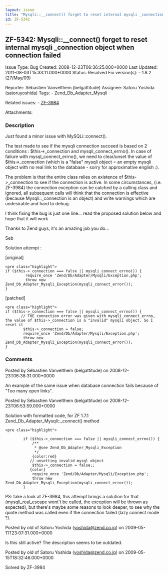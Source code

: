 ```yaml
---
layout: issue
title: "Mysqli::__connect() forget to reset internal mysqli _connection object when connection failed"
id: ZF-5342
---
```


ZF-5342: Mysqli::\_\_connect() forget to reset internal mysqli \_connection object when connection failed
---------------------------------------------------------------------------------------------------------

 Issue Type: Bug Created: 2008-12-23T06:36:25.000+0000 Last Updated: 2011-08-03T15:33:11.000+0000 Status: Resolved Fix version(s): - 1.8.2 (27/May/09)
 
 Reporter:  Sébastien Vanvelthem (belgattitude)  Assignee:  Satoru Yoshida (satoruyoshida)  Tags: - Zend\_Db\_Adapter\_Mysqli
 
 Related issues: - [ZF-3984](/issues/browse/ZF-3984)
 
 Attachments: 
### Description

Just found a minor issue with MySQLi::connect().

The test made to see if the mysqli connection succeed is based on 2 conditions : $this->\_connection and mysqli\_connect\_errno(). In case of failure with mysql\_connect\_errno(), we need to clear/unset the value of $this->\_connection (which is a "false" mysqli object = an empty mysqli object with no real link to the database - sorry for approximative english :).

The problem is that the entire class relies on existence of $this->\_connection to see if the connection is active. In some circumstances, (i.e. ZF-3984) the connection exception can be catched by a calling class and ignored, all subsequent calls will think that the connection is effective (because Mysqli::\_connection is an object) and write warnings which are undesirable and hard to debug.

I think fixing the bug is just one line... read the proposed solution below and hope that it will work

Thanks to Zend guys, it's an amazing job you do...

Seb

Solution attempt :

[original]

 
    <pre class="highlight">
    if ($this->_connection === false || mysqli_connect_errno()) {
             require_once 'Zend/Db/Adapter/Mysqli/Exception.php';
             throw new Zend_Db_Adapter_Mysqli_Exception(mysqli_connect_error());
    }


[patched]

 
    <pre class="highlight">
    if ($this->_connection === false || mysqli_connect_errno()) {
           // THE connection error was given with mysqli_connect_errno, the value of $this->_connection is a "invalid" mysqli object. So I reset it
            $this->_connection = false; 
            require_once 'Zend/Db/Adapter/Mysqli/Exception.php';
            throw new Zend_Db_Adapter_Mysqli_Exception(mysqli_connect_error());
    }


 

 

### Comments

Posted by Sébastien Vanvelthem (belgattitude) on 2008-12-23T06:38:31.000+0000

An example of the same issue when database connection fails because of "Too many open links".

 

 

Posted by Sébastien Vanvelthem (belgattitude) on 2008-12-23T06:53:59.000+0000

Solution with formatted code, for ZF 1.7.1 Zend\_Db\_Adapter\_Mysqli::\_connect() method

 
    <pre class="highlight">
    
            if ($this->_connection === false || mysqli_connect_errno()) {
                /**
                 * @see Zend_Db_Adapter_Mysqli_Exception
                 */
                {color:red}
               // unsetting invalid mysql object
                $this->_connection = false;;
               {color}
                require_once 'Zend/Db/Adapter/Mysqli/Exception.php';
                throw new Zend_Db_Adapter_Mysqli_Exception(mysqli_connect_error());
            }
    


PS: take a look at ZF-3984, this attempt brings a solution for that (mysqli\_real\_escape wont't be called, the exception will be thrown as expected), but there's maybe some reasons to look deeper, to see why the quote method was called even if the connection failed (lazy connect mode ?).

 

 

Posted by old of Satoru Yoshida (yoshida@zend.co.jp) on 2009-05-11T23:07:31.000+0000

Is this still active? The description seems to be outdated.

 

 

Posted by old of Satoru Yoshida (yoshida@zend.co.jp) on 2009-05-15T18:32:46.000+0000

Solved by ZF-3984

 

 